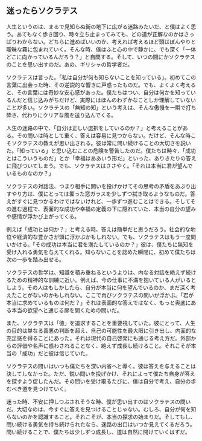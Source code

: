 ## 迷ったらソクラテス

人生というのは、まるで見知らぬ街の地下に広がる迷路みたいだ、と僕はよく思う。あてもなく歩き回り、時々立ち止まってみても、どの道が正解なのかはさっぱりわからない。どちらに進めばいいのか、考えれば考えるほど頭はぼんやりと曖昧な霧に包まれていく。そんな時、僕はふと心の中で静かに、でも深く「一体どこに向かっているんだろう？」と自問する。そして、いつの間にかソクラテスのことを思い出すのだ。あの、ギリシャの哲学者だ。

ソクラテスは言った。「私は自分が何も知らないことを知っている」。初めてこの言葉に出会った時、その逆説的な響きに戸惑ったものだ。でも、よくよく考えると、その言葉には奇妙な安心感があった。僕たちはつい、自分は何かを知っているんだと信じ込みがちだけど、実際にはほんのわずかなことしか理解していないことが多い。ソクラテスの「無知の知」という考えは、そんな傲慢を一瞬で打ち砕き、代わりにクリアな風を送り込んでくる。

人生の迷路の中で、「自分は正しい選択をしているのか？」と考えることがある。その問いは時として重く、答えは容易に見つからない。だけど、そんな時こそソクラテスの教えが思い出される。彼は常に問い続けることの大切さを説いた。「知っている」と思い込むことの危険を警告したのだ。僕たちは時々、「成功とはこういうものだ」とか「幸福はああいう形だ」といった、ありきたりの答えに飛びついてしまう。でも、ソクラテスはささやく。「それは本当に君が望んでいるものなのか？」

ソクラテスの対話法、つまり相手に問いを投げかけてその思考の矛盾をあぶり出すやり方は、僕にとっては曇った窓ガラスを少しずつ拭き取るようなものだ。答えがすぐに見つかるわけではないけれど、一歩ずつ進むことはできる。そしてその進む過程で、表面的な成功や幸福の定義の下に隠れていた、本当の自分の望みや感情が浮かび上がってくる。

例えば「成功とは何か？」と考える時、答えは簡単だと思うだろう。社会的な地位や経済的な豊かさが頭に浮かぶかもしれない。でも、ソクラテスはもう一度問いかける。「その成功は本当に君を満たしているのか？」彼は、僕たちに無知を受け入れる勇気を与えてくれる。知らないことを認めた瞬間に、初めて僕たちは次の一歩を踏み出せる。

ソクラテスの哲学は、知識を積み重ねるというよりは、内なる対話を絶えず続けるための精神的な訓練に近い。例えば、今の仕事に不満を抱いている人がいるとしよう。その人はもしかしたら、自分が本当に何を望んでいるのか、まだ深く考えたことがないのかもしれない。ここで再びソクラテスの問いが浮かぶ。「君が本当に求めているものは何だ？」それは表面的な答えではなく、もっと奥底にある本当の欲望へと通じる扉を開くための問いだ。

また、ソクラテスは「徳」を追求することを重要視していた。彼にとって、人生の目的は単なる善悪の判断を超え、自己の可能性を最大限に引き出し、内面的な充足感を得ることにあった。それは現代の自己啓発にも通じる考え方だ。外部からの評価や名声に惑わされることなく、絶えず成長し続けること。それこそが本当の「成功」だと彼は信じていた。

ソクラテスの問いはいつも僕たちを深い内省へと導く。彼は答えを与えることは決してしなかった。ただ、鋭い問いを投げかけ、それによって僕たち自身が答えを探すよう促したんだ。その問いを受け取るたびに、僕は自分で考え、自分の歩むべき道を見つけていく。

迷った時、不安に押しつぶされそうな時、僕が思い出すのはソクラテスの問いだ。大切なのは、今すぐに答えを見つけることじゃない。むしろ、自分が何を知らないのかを認識すること。それこそが、本当の探求の始まりだ。そしてもし、問い続ける勇気を持ち続けられたなら、迷路の出口はいつか見えてくるだろう。問い続けることで、僕たちは少しずつ成長し、道は自然に開けていくはずだ。